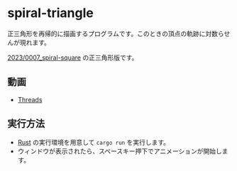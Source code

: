 # spiral-triangle

正三角形を再帰的に描画するプログラムです。このときの頂点の軌跡に対数らせんが現れます。

[2023/0007_spiral-square](../../2023/0007_spiral-square) の正三角形版です。

## 動画

* [Threads](https://www.threads.net/@usamik26/post/C2Umz36x7uH)

## 実行方法

* [Rust](https://www.rust-lang.org/ja/) の実行環境を用意して `cargo run` を実行します。
* ウィンドウが表示されたら、スペースキー押下でアニメーションが開始します。

